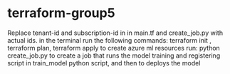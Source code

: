 # terraform-group5
Replace tenant-id and subscription-id in in main.tf and create_job.py with actual ids.
in the terminal run the following commands: terraform init ,  terraform plan, terraform apply to create azure ml resources
run: python create_job.py to create a job that runs the model training and registering script in train_model python script, and then to deploys the model